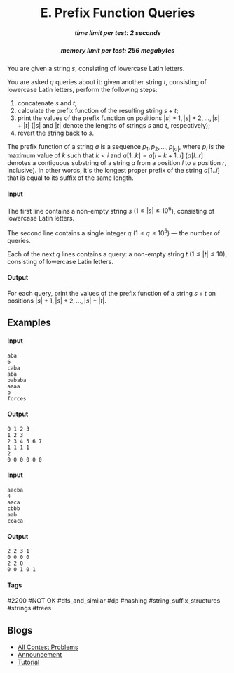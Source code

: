 <h1 style='text-align: center;'> E. Prefix Function Queries</h1>

<h5 style='text-align: center;'>time limit per test: 2 seconds</h5>
<h5 style='text-align: center;'>memory limit per test: 256 megabytes</h5>

You are given a string $s$, consisting of lowercase Latin letters.

You are asked $q$ queries about it: given another string $t$, consisting of lowercase Latin letters, perform the following steps:

1. concatenate $s$ and $t$;
2. calculate the prefix function of the resulting string $s+t$;
3. print the values of the prefix function on positions $|s|+1, |s|+2, \dots, |s|+|t|$ ($|s|$ and $|t|$ denote the lengths of strings $s$ and $t$, respectively);
4. revert the string back to $s$.

The prefix function of a string $a$ is a sequence $p_1, p_2, \dots, p_{|a|}$, where $p_i$ is the maximum value of $k$ such that $k < i$ and $a[1..k]=a[i-k+1..i]$ ($a[l..r]$ denotes a contiguous substring of a string $a$ from a position $l$ to a position $r$, inclusive). In other words, it's the longest proper prefix of the string $a[1..i]$ that is equal to its suffix of the same length.

#### Input

The first line contains a non-empty string $s$ ($1 \le |s| \le 10^6$), consisting of lowercase Latin letters.

The second line contains a single integer $q$ ($1 \le q \le 10^5$) — the number of queries.

Each of the next $q$ lines contains a query: a non-empty string $t$ ($1 \le |t| \le 10$), consisting of lowercase Latin letters.

#### Output

For each query, print the values of the prefix function of a string $s+t$ on positions $|s|+1, |s|+2, \dots, |s|+|t|$.

## Examples

#### Input


```text
aba
6
caba
aba
bababa
aaaa
b
forces
```
#### Output


```text
0 1 2 3 
1 2 3 
2 3 4 5 6 7 
1 1 1 1 
2 
0 0 0 0 0 0 
```
#### Input


```text
aacba
4
aaca
cbbb
aab
ccaca
```
#### Output


```text
2 2 3 1 
0 0 0 0 
2 2 0 
0 0 1 0 1 
```


#### Tags 

#2200 #NOT OK #dfs_and_similar #dp #hashing #string_suffix_structures #strings #trees 

## Blogs
- [All Contest Problems](../Educational_Codeforces_Round_134_(Rated_for_Div._2).md)
- [Announcement](../blogs/Announcement.md)
- [Tutorial](../blogs/Tutorial.md)

